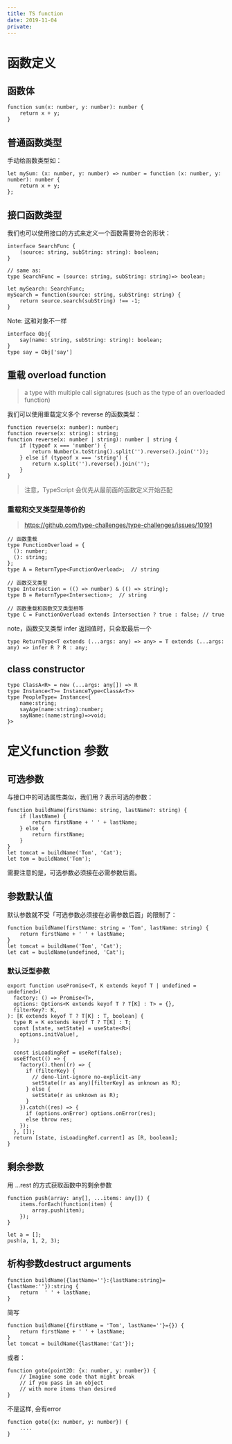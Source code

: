 ```yaml
---
title: TS function
date: 2019-11-04
private: 
---
```


# 函数定义

## 函数体

    function sum(x: number, y: number): number {
        return x + y;
    }

## 普通函数类型
手动给函数类型如：

    let mySum: (x: number, y: number) => number = function (x: number, y: number): number {
        return x + y;
    };

## 接口函数类型
我们也可以使用接口的方式来定义一个函数需要符合的形状：

    interface SearchFunc {
        (source: string, subString: string): boolean;
    }

    // same as: 
    type SearchFunc = (source: string, subString: string)=> boolean;

    let mySearch: SearchFunc;
    mySearch = function(source: string, subString: string) {
        return source.search(subString) !== -1;
    }

Note: 这和对象不一样

    interface Obj{
        say(name: string, subString: string): boolean;
    }
    type say = Obj['say']

## 重载 overload function
> a type with multiple call signatures (such as the type of an overloaded function)

我们可以使用重载定义多个 reverse 的函数类型：

    function reverse(x: number): number;
    function reverse(x: string): string;
    function reverse(x: number | string): number | string {
        if (typeof x === 'number') {
            return Number(x.toString().split('').reverse().join(''));
        } else if (typeof x === 'string') {
            return x.split('').reverse().join('');
        }
    }

>注意，TypeScript 会优先从最前面的函数定义开始匹配
### 重载和交叉类型是等价的
> https://github.com/type-challenges/type-challenges/issues/10191

    // 函数重载
    type FunctionOverload = {
      (): number;
      (): string;
    };
    type A = ReturnType<FunctionOverload>;  // string

    // 函数交叉类型
    type Intersection = (() => number) & (() => string);
    type B = ReturnType<Intersection>;  // string

    // 函数重载和函数交叉类型相等
    type C = FunctionOverload extends Intersection ? true : false; // true

note，函数交叉类型 infer 返回值时，只会取最后一个

    type ReturnType<T extends (...args: any) => any> = T extends (...args: any) => infer R ? R : any;


## class constructor

    type ClassA<R> = new (...args: any[]) => R
    type Instance<T>= InstanceType<ClassA<T>>
    type PeopleType= Instance<{
        name:string;
        sayAge(name:string):number;
        sayName:(name:string)=>void;
    }>

# 定义function 参数
## 可选参数

与接口中的可选属性类似，我们用 ? 表示可选的参数：

    function buildName(firstName: string, lastName?: string) {
        if (lastName) {
            return firstName + ' ' + lastName;
        } else {
            return firstName;
        }
    }
    let tomcat = buildName('Tom', 'Cat');
    let tom = buildName('Tom');

需要注意的是，可选参数必须接在必需参数后面。

## 参数默认值

默认参数就不受「可选参数必须接在必需参数后面」的限制了：

    function buildName(firstName: string = 'Tom', lastName: string) {
        return firstName + ' ' + lastName;
    }
    let tomcat = buildName('Tom', 'Cat');
    let cat = buildName(undefined, 'Cat');

### 默认泛型参数

    export function usePromise<T, K extends keyof T | undefined = undefined>(
      factory: () => Promise<T>,
      options: Options<K extends keyof T ? T[K] : T> = {},
      filterKey?: K,
    ): [K extends keyof T ? T[K] : T, boolean] {
      type R = K extends keyof T ? T[K] : T;
      const [state, setState] = useState<R>(
        options.initValue!,
      );

      const isLoadingRef = useRef(false);
      useEffect(() => {
        factory().then((r) => {
          if (filterKey) {
            // deno-lint-ignore no-explicit-any
            setState((r as any)[filterKey] as unknown as R);
          } else {
            setState(r as unknown as R);
          }
        }).catch((res) => {
          if (options.onError) options.onError(res);
          else throw res;
        });
      }, []);
      return [state, isLoadingRef.current] as [R, boolean];
    }


## 剩余参数

用 ...rest 的方式获取函数中的剩余参数

    function push(array: any[], ...items: any[]) {
        items.forEach(function(item) {
            array.push(item);
        });
    }

    let a = [];
    push(a, 1, 2, 3);

## 析构参数destruct arguments

    function buildName({lastName=''}:{lastName:string}={lastName:''}):string {
        return  ' ' + lastName;
    }

简写

    function buildName({firstName = 'Tom', lastName=''}={}) {
        return firstName + ' ' + lastName;
    }
    let tomcat = buildName({lastName:'Cat'});

或者：

    function goto(point2D: {x: number, y: number}) {
        // Imagine some code that might break
        // if you pass in an object
        // with more items than desired
    }

不是这样, 会有error

    function goto({x: number, y: number}) {
        ....
    }
